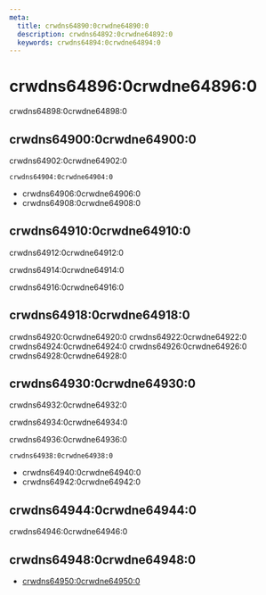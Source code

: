 ```yaml
---
meta:
  title: crwdns64890:0crwdne64890:0
  description: crwdns64892:0crwdne64892:0
  keywords: crwdns64894:0crwdne64894:0
---
```


# crwdns64896:0crwdne64896:0
crwdns64898:0crwdne64898:0

<entry-ad />

## crwdns64900:0crwdne64900:0
crwdns64902:0crwdne64902:0

`crwdns64904:0crwdne64904:0`
- crwdns64906:0crwdne64906:0
- crwdns64908:0crwdne64908:0


## crwdns64910:0crwdne64910:0
crwdns64912:0crwdne64912:0

  crwdns64914:0crwdne64914:0

  crwdns64916:0crwdne64916:0

## crwdns64918:0crwdne64918:0
crwdns64920:0crwdne64920:0
<alert type="success">crwdns64922:0crwdne64922:0</alert>
<alert type="info">crwdns64924:0crwdne64924:0</alert>
<alert type="warning">crwdns64926:0crwdne64926:0</alert>
<alert type="error">crwdns64928:0crwdne64928:0</alert>

## crwdns64930:0crwdne64930:0
crwdns64932:0crwdne64932:0

  crwdns64934:0crwdne64934:0

  crwdns64936:0crwdne64936:0

  `crwdns64938:0crwdne64938:0`
  - crwdns64940:0crwdne64940:0
  - crwdns64942:0crwdne64942:0

## crwdns64944:0crwdne64944:0
crwdns64946:0crwdne64946:0

## crwdns64948:0crwdne64948:0
  - [crwdns64950:0crwdne64950:0]()

<doc-footer />
